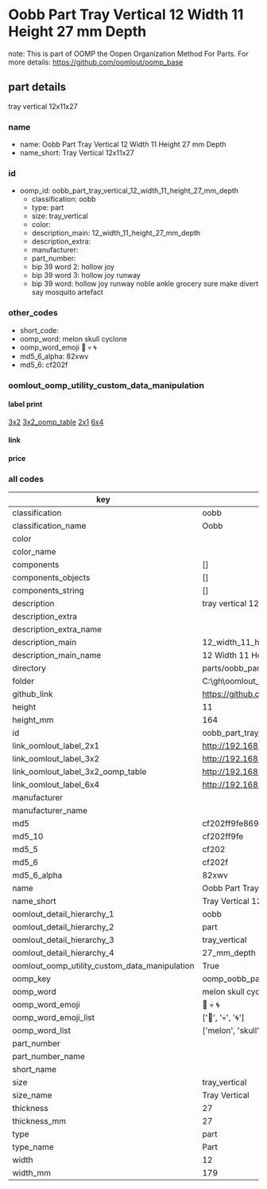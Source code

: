 # Oobb Part Tray Vertical 12 Width 11 Height 27 mm Depth  

note: This is part of OOMP the Oopen Organization Method For Parts. For more details: https://github.com/oomlout/oomp_base

##  part details
  



tray vertical 12x11x27



### name
* name: Oobb Part Tray Vertical 12 Width 11 Height 27 mm Depth
* name_short: Tray Vertical 12x11x27 
### id
* oomp_id: oobb_part_tray_vertical_12_width_11_height_27_mm_depth
  * classification: oobb
  * type: part
  * size: tray_vertical
  * color: 
  * description_main: 12_width_11_height_27_mm_depth
  * description_extra: 
  * manufacturer: 
  * part_number: 
  * bip 39 word 2: hollow joy
  * bip 39 word 3: hollow joy runway
  * bip 39 word: hollow joy runway noble ankle grocery sure make divert say mosquito artefact

### other_codes
* short_code: 
* oomp_word: melon skull cyclone
* oomp_word_emoji :melon: :skull: :cyclone:
* md5_6_alpha: 82xwv
* md5_6: cf202f






### oomlout_oomp_utility_custom_data_manipulation
#### label print
[3x2](http://192.168.1.245:1112/?label=oomp%2082xwv)
[3x2_oomp_table](http://192.168.1.108:1112/?label=oomp%2082xwv)
[2x1](http://192.168.1.242:1112/?label=oomp%2082xwv)
[6x4](http://192.168.1.55:1112/?label=oomp%2082xwv)    

#### link

                              

#### price







### all codes 
| key | value |  
| --- | --- |  
| classification | oobb |  
| classification_name | Oobb |  
| color |  |  
| color_name |  |  
| components | [] |  
| components_objects | [] |  
| components_string | [] |  
| description | tray vertical 12x11x27 |  
| description_extra |  |  
| description_extra_name |  |  
| description_main | 12_width_11_height_27_mm_depth |  
| description_main_name | 12 Width 11 Height 27 mm Depth |  
| directory | parts/oobb_part_tray_vertical_12_width_11_height_27_mm_depth |  
| folder | C:\gh\oomlout_oobb_version_4_generated_parts\parts\oobb_part_tray_vertical_12_width_11_height_27_mm_depth |  
| github_link | https://github.com/oomlout/oomlout_oomp_part_src/tree/main/parts/oobb_part_tray_vertical_12_width_11_height_27_mm_depth |  
| height | 11 |  
| height_mm | 164 |  
| id | oobb_part_tray_vertical_12_width_11_height_27_mm_depth |  
| link_oomlout_label_2x1 | http://192.168.1.242:1112/?label=oomp%2082xwv |  
| link_oomlout_label_3x2 | http://192.168.1.245:1112/?label=oomp%2082xwv |  
| link_oomlout_label_3x2_oomp_table | http://192.168.1.108:1112/?label=oomp%2082xwv |  
| link_oomlout_label_6x4 | http://192.168.1.55:1112/?label=oomp%2082xwv |  
| manufacturer |  |  
| manufacturer_name |  |  
| md5 | cf202ff9fe869b419b04995b7ade2367 |  
| md5_10 | cf202ff9fe |  
| md5_5 | cf202 |  
| md5_6 | cf202f |  
| md5_6_alpha | 82xwv |  
| name | Oobb Part Tray Vertical 12 Width 11 Height 27 mm Depth |  
| name_short | Tray Vertical 12x11x27  |  
| oomlout_detail_hierarchy_1 | oobb |  
| oomlout_detail_hierarchy_2 | part |  
| oomlout_detail_hierarchy_3 | tray_vertical |  
| oomlout_detail_hierarchy_4 | 27_mm_depth |  
| oomlout_oomp_utility_custom_data_manipulation | True |  
| oomp_key | oomp_oobb_part_tray_vertical_12_width_11_height_27_mm_depth |  
| oomp_word | melon skull cyclone |  
| oomp_word_emoji | :melon: :skull: :cyclone: |  
| oomp_word_emoji_list | [':melon:', ':skull:', ':cyclone:'] |  
| oomp_word_list | ['melon', 'skull', 'cyclone'] |  
| part_number |  |  
| part_number_name |  |  
| short_name |  |  
| size | tray_vertical |  
| size_name | Tray Vertical |  
| thickness | 27 |  
| thickness_mm | 27 |  
| type | part |  
| type_name | Part |  
| width | 12 |  
| width_mm | 179 |  

